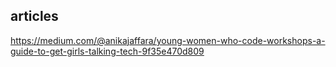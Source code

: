 ## articles 
https://medium.com/@anikajaffara/young-women-who-code-workshops-a-guide-to-get-girls-talking-tech-9f35e470d809
